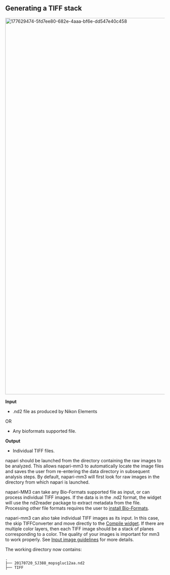 ## Generating a TIFF stack 
<img width="1187" alt="177629474-5fd7ee80-682e-4aaa-bf6e-dd547e40c458" src="https://github.com/junlabucsd/napari-mm3/assets/40699438/3cd33810-bad0-40cc-a33d-8a5c5ed89cca">

**Input**
* .nd2 file as produced by Nikon Elements

OR

* Any bioformats supported file.

**Output**
* Individual TIFF files. 

napari should be launched from the directory containing the raw images to be analyzed. This allows napari-mm3 to automatically locate the image files and saves the user from re-entering the data directory in subsequent analysis steps. By default, napari-mm3 will first look for raw images in the directory from which napari is launched.

napari-MM3 can take any Bio-Formats supported file as input, or can process individual TIFF images. If the data is in the .nd2 format, the widget will use the nd2reader package to extract metadata from the file. Processing other file formats requires the user to [install Bio-Formats](https://pypi.org/project/python-bioformats/).

napari-mm3 can also take individual TIFF images as its input. In this case, the skip TIFFConverter and move directly to the [Compile widget](https://github.com/junlabucsd/napari-mm3/blob/main/docs/compile-widget.md). If there are multiple color layers, then each TIFF image should be a stack of planes corresponding to a color. The quality of your images is important for mm3 to work properly. See [Input image guidelines](https://github.com/junlabucsd/napari-mm3/blob/main/docs/Input-images-guidelines.md) for more details.

The working directory now contains:
```
.
├── 20170720_SJ388_mopsgluc12aa.nd2
├── TIFF
```


